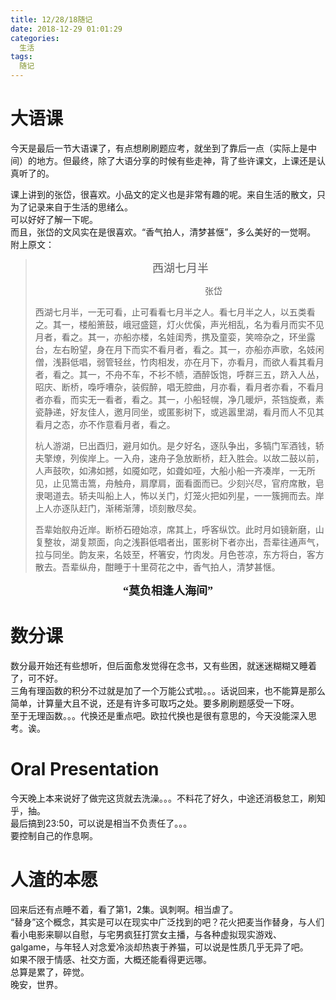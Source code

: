 ```yaml
---
title: 12/28/18随记
date: 2018-12-29 01:01:29
categories:
  生活
tags:
  随记  
---
```

# 大语课
今天是最后一节大语课了，有点想刷刷题应考，就坐到了靠后一点（实际上是中间）的地方。但最终，除了大语分享的时候有些走神，背了些许课文，上课还是认真听了的。

课上讲到的张岱，很喜欢。小品文的定义也是非常有趣的呢。来自生活的散文，只为了记录来自于生活的思绪么。  
可以好好了解一下呢。  
而且，张岱的文风实在是很喜欢。“香气拍人，清梦甚惬”，多么美好的一觉啊。
 <!-- more -->
附上原文：

> <font size=4 face="黑体"><center>西湖七月半</center></font>
><center>&nbsp;&nbsp;&nbsp;&nbsp;&nbsp;&nbsp;&nbsp;&nbsp;&nbsp;&nbsp;&nbsp;&nbsp;&nbsp;&nbsp;&nbsp;&nbsp;&nbsp;&nbsp;&nbsp;&nbsp;&nbsp;&nbsp;&nbsp;&nbsp;&nbsp;&nbsp;&nbsp;张岱</center>  
>   
>西湖七月半，一无可看，止可看看七月半之人。看七月半之人，以五类看之。其一，楼船箫鼓，峨冠盛筵，灯火优傒，声光相乱，名为看月而实不见月者，看之。其一，亦船亦楼，名娃闺秀，携及童娈，笑啼杂之，环坐露台，左右盼望，身在月下而实不看月者，看之。其一，亦船亦声歌，名妓闲僧，浅斟低唱，弱管轻丝，竹肉相发，亦在月下，亦看月，而欲人看其看月者，看之。其一，不舟不车，不衫不帻，酒醉饭饱，呼群三五，跻入人丛，昭庆、断桥，嘄呼嘈杂，装假醉，唱无腔曲，月亦看，看月者亦看，不看月者亦看，而实无一看者，看之。其一，小船轻幌，净几暖炉，茶铛旋煮，素瓷静递，好友佳人，邀月同坐，或匿影树下，或逃嚣里湖，看月而人不见其看月之态，亦不作意看月者，看之。  
>
>杭人游湖，巳出酉归，避月如仇。是夕好名，逐队争出，多犒门军酒钱，轿夫擎燎，列俟岸上。一入舟，速舟子急放断桥，赶入胜会。以故二鼓以前，人声鼓吹，如沸如撼，如魇如呓，如聋如哑，大船小船一齐凑岸，一无所见，止见篙击篙，舟触舟，肩摩肩，面看面而已。少刻兴尽，官府席散，皂隶喝道去。轿夫叫船上人，怖以关门，灯笼火把如列星，一一簇拥而去。岸上人亦逐队赶门，渐稀渐薄，顷刻散尽矣。  
>
>吾辈始舣舟近岸。断桥石磴始凉，席其上，呼客纵饮。此时月如镜新磨，山复整妆，湖复颒面，向之浅斟低唱者出，匿影树下者亦出，吾辈往通声气，拉与同坐。韵友来，名妓至，杯箸安，竹肉发。月色苍凉，东方将白，客方散去。吾辈纵舟，酣睡于十里荷花之中，香气拍人，清梦甚惬。  


[^_^]: 张静老师.  
课后，老师说可能下节课可能来不了，就提前道别了：


<font size=4 face="黑体"><center><b>“莫负相逢人海间”</b></center></font>



# 数分课
数分最开始还有些想听，但后面愈发觉得在念书，又有些困，就迷迷糊糊又睡着了，可不好。  
三角有理函数的积分不过就是加了一个万能公式啦。。。话说回来，也不能算是那么简单，计算量大且不说，还是有许多可取巧之处。要多刷刷题感受一下呀。  
至于无理函数。。。代换还是重点吧。欧拉代换也是很有意思的，今天没能深入思考。诶。


# Oral Presentation
今天晚上本来说好了做完这货就去洗澡。。。不料花了好久，中途还消极怠工，刷知乎，抽。  
最后搞到23:50，可以说是相当不负责任了。。。  
要控制自己的作息啊。  


# 人渣的本愿
回来后还有点睡不着，看了第1，2集。讽刺啊。相当虐了。  
“替身”这个概念，其实是可以在现实中广泛找到的吧？花火把麦当作替身，与人们看小电影来聊以自慰，与宅男疯狂打赏女主播，与各种虚拟现实游戏、galgame，与年轻人对念爱冷淡却热衷于养猫，可以说是性质几乎无异了吧。  
如果不限于情感、社交方面，大概还能看得更远哪。  
总算是累了，碎觉。  
晚安，世界。  


